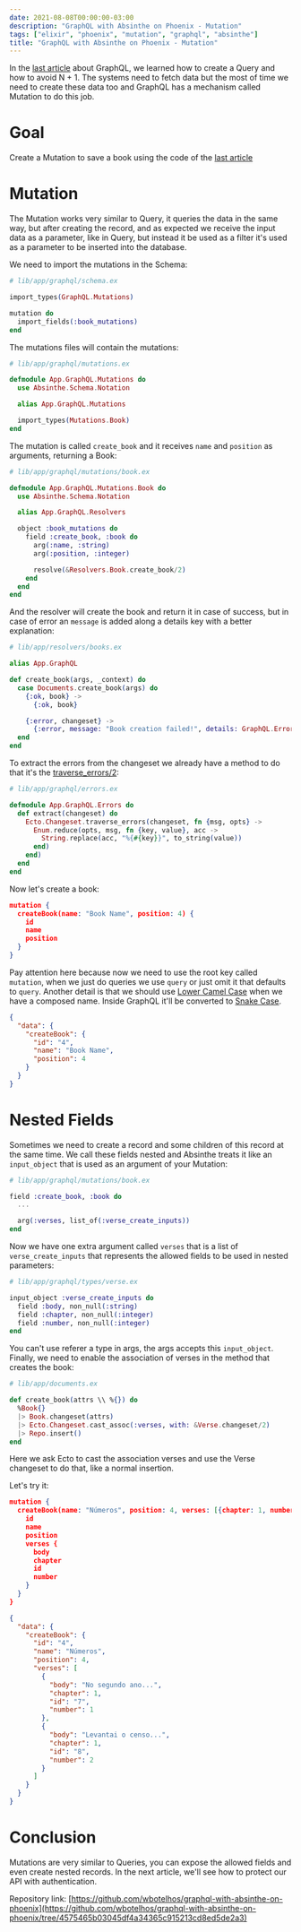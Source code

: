```yaml
---
date: 2021-08-08T00:00:00-03:00
description: "GraphQL with Absinthe on Phoenix - Mutation"
tags: ["elixir", "phoenix", "mutation", "graphql", "absinthe"]
title: "GraphQL with Absinthe on Phoenix - Mutation"
---
```


In the [last article](https://www.wbotelhos.com/graphql-with-absinthe-on-phoenix-query-and-dataloader) about GraphQL, we learned how to create a Query and how to avoid N + 1. The systems need to fetch data but the most of time we need to create these data too and GraphQL has a mechanism called Mutation to do this job.

# Goal

Create a Mutation to save a book using the code of the [last article](https://github.com/wbotelhos/graphql-with-absinthe-on-phoenix/tree/18533cd267f8e08ae7e699018a554dbac855e716)

# Mutation

The Mutation works very similar to Query, it queries the data in the same way, but after creating the record, and as expected we receive the input data as a parameter, like in Query, but instead it be used as a filter it's used as a parameter to be inserted into the database.

We need to import the mutations in the Schema:

```ex
# lib/app/graphql/schema.ex

import_types(GraphQL.Mutations)

mutation do
  import_fields(:book_mutations)
end
```

The mutations files will contain the mutations:

```ex
# lib/app/graphql/mutations.ex

defmodule App.GraphQL.Mutations do
  use Absinthe.Schema.Notation

  alias App.GraphQL.Mutations

  import_types(Mutations.Book)
end
```

The mutation is called `create_book` and it receives `name` and `position` as arguments, returning a Book:

```ex
# lib/app/graphql/mutations/book.ex

defmodule App.GraphQL.Mutations.Book do
  use Absinthe.Schema.Notation

  alias App.GraphQL.Resolvers

  object :book_mutations do
    field :create_book, :book do
      arg(:name, :string)
      arg(:position, :integer)

      resolve(&Resolvers.Book.create_book/2)
    end
  end
end
```


And the resolver will create the book and return it in case of success, but in case of error an `message` is added along a details key with a better explanation:

```ex
# lib/app/resolvers/books.ex

alias App.GraphQL

def create_book(args, _context) do
  case Documents.create_book(args) do
    {:ok, book} ->
      {:ok, book}

    {:error, changeset} ->
      {:error, message: "Book creation failed!", details: GraphQL.Errors.extract(changeset)}
  end
end
```

To extract the errors from the changeset we already have a method to do that it's the [traverse_errors/2](https://hexdocs.pm/ecto/Ecto.Changeset.html#traverse_errors/2):

```ex
# lib/app/graphql/errors.ex

defmodule App.GraphQL.Errors do
  def extract(changeset) do
    Ecto.Changeset.traverse_errors(changeset, fn {msg, opts} ->
      Enum.reduce(opts, msg, fn {key, value}, acc ->
        String.replace(acc, "%{#{key}}", to_string(value))
      end)
    end)
  end
end
```

Now let's create a book:

```json
mutation {
  createBook(name: "Book Name", position: 4) {
    id
    name
    position
  }
}
```

Pay attention here because now we need to use the root key called `mutation`, when we just do queries we use `query` or just omit it that defaults to `query`. Another detail is that we should use [Lower Camel Case](https://pt.wikipedia.org/wiki/CamelCase) when we have a composed name. Inside GraphQL it'll be converted to [Snake Case](https://en.wikipedia.org/wiki/Snake_case).


```json
{
  "data": {
    "createBook": {
      "id": "4",
      "name": "Book Name",
      "position": 4
    }
  }
}
```

# Nested Fields

Sometimes we need to create a record and some children of this record at the same time. We call these fields nested and Absinthe treats it like an `input_object` that is used as an argument of your Mutation:

```ex
# lib/app/graphql/mutations/book.ex

field :create_book, :book do
  ...

  arg(:verses, list_of(:verse_create_inputs))
end
```

Now we have one extra argument called `verses` that is a list of `verse_create_inputs` that represents the allowed fields to be used in nested parameters:

```ex
# lib/app/graphql/types/verse.ex

input_object :verse_create_inputs do
  field :body, non_null(:string)
  field :chapter, non_null(:integer)
  field :number, non_null(:integer)
end
```

You can't use referer a type in args, the args accepts this `input_object`. Finally, we need to enable the association of verses in the method that creates the book:

```ex
# lib/app/documents.ex

def create_book(attrs \\ %{}) do
  %Book{}
  |> Book.changeset(attrs)
  |> Ecto.Changeset.cast_assoc(:verses, with: &Verse.changeset/2)
  |> Repo.insert()
end
```

Here we ask Ecto to cast the association verses and use the Verse changeset to do that, like a normal insertion.

Let's try it:

```json
mutation {
  createBook(name: "Números", position: 4, verses: [{chapter: 1, number: 1, body: "No segundo ano..."}, {chapter: 1, number: 2, body: "Levantai o censo..."}]) {
    id
    name
    position
    verses {
      body
      chapter
      id
      number
    }
  }
}
```

```json
{
  "data": {
    "createBook": {
      "id": "4",
      "name": "Números",
      "position": 4,
      "verses": [
        {
          "body": "No segundo ano...",
          "chapter": 1,
          "id": "7",
          "number": 1
        },
        {
          "body": "Levantai o censo...",
          "chapter": 1,
          "id": "8",
          "number": 2
        }
      ]
    }
  }
}
```

# Conclusion

Mutations are very similar to Queries, you can expose the allowed fields and even create nested records. In the next article, we'll see how to protect our API with authentication.

Repository link: [https://github.com/wbotelhos/graphql-with-absinthe-on-phoenix](https://github.com/wbotelhos/graphql-with-absinthe-on-phoenix/tree/4575465b03045df4a34365c915213cd8ed5de2a3)
